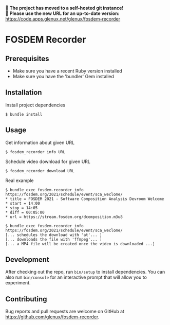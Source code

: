 :rotating_light: **The project has moved to a self-hosted git instance!**<br/>
:rotating_light: **Please use the new URL for an up-to-date version:** https://code.apps.glenux.net/glenux/fosdem-recorder

# FOSDEM Recorder

## Prerequisites

* Make sure you have a recent Ruby version installed
* Make sure you have the 'bundler' Gem installed


## Installation

Install project dependencies

    $ bundle install


## Usage

Get information about given URL

    $ fosdem_recorder info URL


Schedule video download for given URL

    $ fosdem_recorder download URL


Real example

```shell-session
$ bundle exec fosdem-recorder info https://fosdem.org/2021/schedule/event/sca_weclome/
* title = FOSDEM 2021 - Software Composition Analysis Devroom Welcome
* start = 14:00
* stop = 14:05
* diff = 00:05:00
* url = https://stream.fosdem.org/dcomposition.m3u8

$ bundle exec fosdem-recorder info https://fosdem.org/2021/schedule/event/sca_weclome/
[... schedules the download with 'at'... ]
[... downloads the file with 'ffmpeg'... ]
[... a MP4 file will be created once the video is downloaded ...]
```


## Development

After checking out the repo, run `bin/setup` to install dependencies. You can also run `bin/console` for an interactive prompt that will allow you to experiment.


## Contributing

Bug reports and pull requests are welcome on GitHub at https://github.com/glenux/fosdem-recorder.

